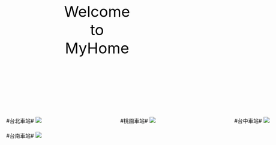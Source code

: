 <html>
<heah>
  <meta charset="utf-8"></meat>
  <style type="text/css">
  .head{
      color:black;font-size:40px;text-align:center;padding:150px;
  }
  .content{
      width:1200px;margin-left:atuo;margin-right:auto;
    }
  .box{
      width:280px;padding:5px;margin:5px;backgrond-color:witch;
      display:inline-block;vertical-align:top;
    }
   </style>
</head>
<body style="margin:0px;">
  <div class="head">Welcome to MyHome</div>
  <div class="content">
      <div class="box">
#台北車站#
          <img src="https://photo.travelking.com.tw/scenery/36C8FB62-5AFB-4249-B911-EE7AEA50B6BB_e.jpg"></img>
      </div>
      <div class="box">
#桃園車站#
        <img src="https://www.alberthsieh.com/wp-content/uploads/flickr/19436420784_b8c64408d4_b.jpg"></img>
      </div>      
      <div class="box">
#台中車站#  
        <img src="https://encrypted-tbn0.gstatic.com/images?q=tbn:ANd9GcSGuThY3Wy6RWN6PVWq1jebblT4-6HGl84RwQ&usqp=CAU"></img>
      </div>
      <div class="box">
#台南車站#  
        <img src="https://img.ltn.com.tw/Upload/news/600/2019/05/01/202.jpg"></img>
      </div>
  </div>
</body>
</html>
